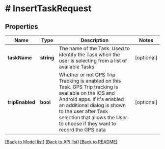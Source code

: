 # # InsertTaskRequest

## Properties

Name | Type | Description | Notes
------------ | ------------- | ------------- | -------------
**taskName** | **string** | The name of the Task.  Used to identify the Task when the user is selecting from a list of available Tasks | [optional]
**tripEnabled** | **bool** | Whether or not GPS Trip Tracking is enabled on this Task.  GPS Trip tracking is available on the iOS and Android apps.  If it&#39;s enabled an additional dialog is shown to the user after Task selection that allows the User to choose if they want to record the GPS data | [optional]

[[Back to Model list]](../../README.md#models) [[Back to API list]](../../README.md#endpoints) [[Back to README]](../../README.md)
